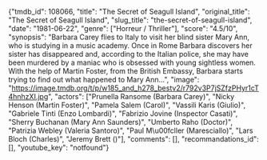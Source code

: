 {"tmdb_id": 108066, "title": "The Secret of Seagull Island", "original_title": "The Secret of Seagull Island", "slug_title": "the-secret-of-seagull-island", "date": "1981-06-22", "genre": ["Horreur / Thriller"], "score": "4.5/10", "synopsis": "Barbara Carey flies to Italy to visit her blind sister Mary Ann, who is studying in a music academy. Once in Rome Barbara discovers her sister has disappeared and, according to the Italian police, she may have been murdered by a maniac who is obsessed with young sightless women. With the help of Martin Foster, from the British Embassy, Barbara starts trying to find out what happened to Mary Ann...", "image": "https://image.tmdb.org/t/p/w185_and_h278_bestv2/r792v3P7jSZfzPHyr1cT4hnhzXI.jpg", "actors": ["Prunella Ransome (Barbara Carey)", "Nicky Henson (Martin Foster)", "Pamela Salem (Carol)", "Vassili Karis (Giulio)", "Gabriele Tinti (Enzo Lombardi)", "Fabrizio Jovine (Inspector Casati)", "Sherry Buchanan (Mary Ann Saunders)", "Umberto Raho (Doctor)", "Patrizia Webley (Valeria Santoro)", "Paul M\u00fcller (Maresciallo)", "Lars Bloch (Charles)", "Jeremy Brett ()"], "comments": [], "recommandations_id": [], "youtube_key": "notfound"}
